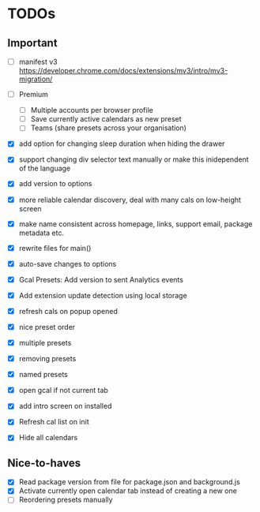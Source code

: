 # TODOs

## Important
- [ ] manifest v3 https://developer.chrome.com/docs/extensions/mv3/intro/mv3-migration/
- [ ] Premium
    - [ ] Multiple accounts per browser profile
    - [ ] Save currently active calendars as new preset
    - [ ] Teams (share presets across your organisation)
- [x] add option for changing sleep duration when hiding the drawer
- [x] support changing div selector text manually or make this inidependent of the language
- [x] add version to options
- [x] more reliable calendar discovery, deal with many cals on low-height screen
- [x] make name consistent across homepage, links, support email, package metadata etc.
- [x] rewrite files for main()
- [x] auto-save changes to options
- [x] Gcal Presets: Add version to sent Analytics events 
- [x] Add extension update detection using local storage
- [x] refresh cals on popup opened
- [x] nice preset order
- [x] multiple presets
- [x] removing presets
- [x] named presets
- [x] open gcal if not current tab
- [x] add intro screen on installed
- [x] Refresh cal list on init 
- [x] Hide all calendars


## Nice-to-haves
- [x] Read package version from file for package.json and background.js
- [x] Activate currently open calendar tab instead of creating a new one
- [ ] Reordering presets manually
